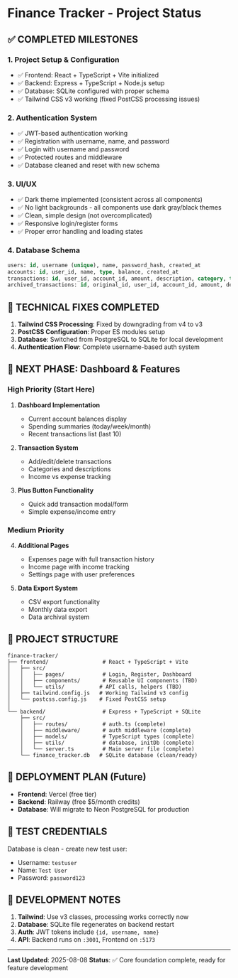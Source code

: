 # Finance Tracker - Project Status

## ✅ COMPLETED MILESTONES

### 1. Project Setup & Configuration
- ✅ Frontend: React + TypeScript + Vite initialized
- ✅ Backend: Express + TypeScript + Node.js setup
- ✅ Database: SQLite configured with proper schema
- ✅ Tailwind CSS v3 working (fixed PostCSS processing issues)

### 2. Authentication System
- ✅ JWT-based authentication working
- ✅ Registration with username, name, and password
- ✅ Login with username and password
- ✅ Protected routes and middleware
- ✅ Database cleaned and reset with new schema

### 3. UI/UX
- ✅ Dark theme implemented (consistent across all components)
- ✅ No light backgrounds - all components use dark gray/black themes
- ✅ Clean, simple design (not overcomplicated)
- ✅ Responsive login/register forms
- ✅ Proper error handling and loading states

### 4. Database Schema
```sql
users: id, username (unique), name, password_hash, created_at
accounts: id, user_id, name, type, balance, created_at  
transactions: id, user_id, account_id, amount, description, category, type, date, created_at
archived_transactions: id, original_id, user_id, account_id, amount, description, category, type, date, archived_at
```

## 🔧 TECHNICAL FIXES COMPLETED
1. **Tailwind CSS Processing**: Fixed by downgrading from v4 to v3
2. **PostCSS Configuration**: Proper ES modules setup
3. **Database**: Switched from PostgreSQL to SQLite for local development
4. **Authentication Flow**: Complete username-based auth system

## 🎯 NEXT PHASE: Dashboard & Features

### High Priority (Start Here)
1. **Dashboard Implementation**
   - Current account balances display
   - Spending summaries (today/week/month)
   - Recent transactions list (last 10)

2. **Transaction System**
   - Add/edit/delete transactions
   - Categories and descriptions
   - Income vs expense tracking

3. **Plus Button Functionality**
   - Quick add transaction modal/form
   - Simple expense/income entry

### Medium Priority
4. **Additional Pages**
   - Expenses page with full transaction history
   - Income page with income tracking
   - Settings page with user preferences

5. **Data Export System**
   - CSV export functionality
   - Monthly data export
   - Data archival system

## 📁 PROJECT STRUCTURE

```
finance-tracker/
├── frontend/                 # React + TypeScript + Vite
│   ├── src/
│   │   ├── pages/            # Login, Register, Dashboard
│   │   ├── components/       # Reusable UI components (TBD)
│   │   └── utils/           # API calls, helpers (TBD)
│   ├── tailwind.config.js   # Working Tailwind v3 config
│   └── postcss.config.js    # Fixed PostCSS setup
│
└── backend/                  # Express + TypeScript + SQLite
    ├── src/
    │   ├── routes/           # auth.ts (complete)
    │   ├── middleware/       # auth middleware (complete)
    │   ├── models/           # TypeScript types (complete)
    │   ├── utils/            # database, initDb (complete)
    │   └── server.ts         # Main server file (complete)
    └── finance_tracker.db   # SQLite database (clean/ready)
```

## 🚀 DEPLOYMENT PLAN (Future)
- **Frontend**: Vercel (free tier)
- **Backend**: Railway (free $5/month credits)  
- **Database**: Will migrate to Neon PostgreSQL for production

## 🔑 TEST CREDENTIALS
Database is clean - create new test user:
- Username: `testuser`
- Name: `Test User`
- Password: `password123`

## 📝 DEVELOPMENT NOTES
1. **Tailwind**: Use v3 classes, processing works correctly now
2. **Database**: SQLite file regenerates on backend restart
3. **Auth**: JWT tokens include `{id, username, name}`
4. **API**: Backend runs on `:3001`, Frontend on `:5173`

---
**Last Updated**: 2025-08-08
**Status**: ✅ Core foundation complete, ready for feature development